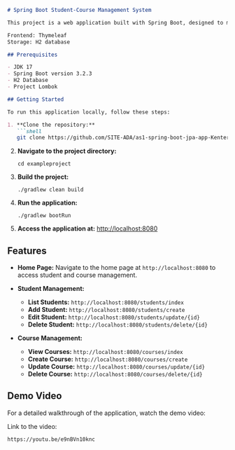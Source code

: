 ```markdown
# Spring Boot Student-Course Management System

This project is a web application built with Spring Boot, designed to manage students and their course enrollments. It supports CRUD  operations for both students and courses. 

Frontend: Thymeleaf
Storage: H2 database

## Prerequisites

- JDK 17
- Spring Boot version 3.2.3
- H2 Database
- Project Lombok

## Getting Started

To run this application locally, follow these steps:

1. **Clone the repository:**
   ```shell
   git clone https://github.com/SITE-ADA/as1-spring-boot-jpa-app-Kenterum.git
   ```

2. **Navigate to the project directory:**
   ```shell
   cd exampleproject
   ```

3. **Build the project:**
   ```shell
   ./gradlew clean build
   ```

4. **Run the application:**
   ```shell
   ./gradlew bootRun
   ```

5. **Access the application at:** [http://localhost:8080](http://localhost:8080)

## Features

- **Home Page:** Navigate to the home page at `http://localhost:8080` to access student and course management.

- **Student Management:**
  - **List Students:** `http://localhost:8080/students/index`
  - **Add Student:** `http://localhost:8080/students/create`
  - **Edit Student:** `http://localhost:8080/students/update/{id}`
  - **Delete Student:** `http://localhost:8080/students/delete/{id}`

- **Course Management:**
  - **View Courses:** `http://localhost:8080/courses/index`
  - **Create Course:** `http://localhost:8080/courses/create`
  - **Update Course:** `http://localhost:8080/courses/update/{id}`
  - **Delete Course:** `http://localhost:8080/courses/delete/{id}`



## Demo Video

For a detailed walkthrough of the application, watch the demo video:

Link to the video:
```
https://youtu.be/e9nBVn10knc
```
